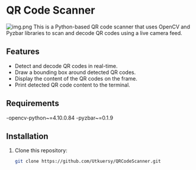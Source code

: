 # QR Code Scanner
![img.png](../QRCodeScanner/img.png)
This is a Python-based QR code scanner that uses OpenCV and Pyzbar libraries to scan and decode QR codes using a live camera feed.

## Features
- Detect and decode QR codes in real-time.
- Draw a bounding box around detected QR codes.
- Display the content of the QR codes on the frame.
- Print detected QR code content to the terminal.

## Requirements
-opencv-python~=4.10.0.84
-pyzbar~=0.1.9

## Installation
1. Clone this repository:
   ```bash
   git clone https://github.com/Utkuersy/QRCodeScanner.git